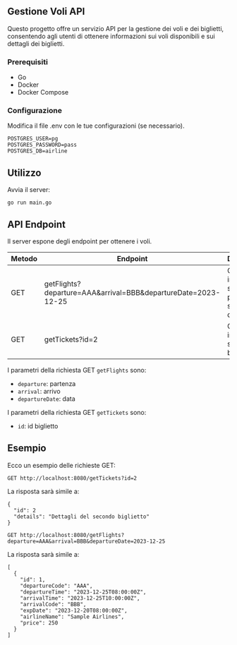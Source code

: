 ## Gestione Voli API

Questo progetto offre un servizio API per la gestione dei voli e dei biglietti, consentendo agli utenti di ottenere informazioni sui voli disponibili e sui dettagli dei biglietti.

### Prerequisiti

- Go 
- Docker
- Docker Compose

### Configurazione

Modifica il file .env con le tue configurazioni (se necessario).

```
POSTGRES_USER=pg
POSTGRES_PASSWORD=pass
POSTGRES_DB=airline
```

## Utilizzo

 Avvia il server:
```
go run main.go
```

## API Endpoint

Il server espone degli endpoint per ottenere i voli.

Metodo | Endpoint | Descrizione
---|---|---
GET | getFlights?departure=AAA&arrival=BBB&departureDate=2023-12-25 | Ottiene le informazioni sui biglietti per la specifica data
GET | getTickets?id=2 | Ottiene le informazioni sul singolo biglietto


I parametri della richiesta GET `getFlights` sono:
- `departure`: partenza
- `arrival`: arrivo
- `departureDate`: data

I parametri della richiesta GET `getTickets` sono:
- `id`: id biglietto


## Esempio

Ecco un esempio delle richieste GET:

```http
GET http://localhost:8080/getTickets?id=2
```

La risposta sarà simile a:

```
{
  "id":	2
  "details": "Dettagli del secondo biglietto"
}
```

```http
GET http://localhost:8080/getFlights?departure=AAA&arrival=BBB&departureDate=2023-12-25
```

La risposta sarà simile a:

```
[
  {
    "id": 1,
    "departureCode": "AAA",
    "departureTime": "2023-12-25T08:00:00Z",
    "arrivalTime": "2023-12-25T10:00:00Z",
    "arrivalCode": "BBB",
    "expDate": "2023-12-20T08:00:00Z",
    "airlineName": "Sample Airlines",
    "price": 250
  }
]
```



